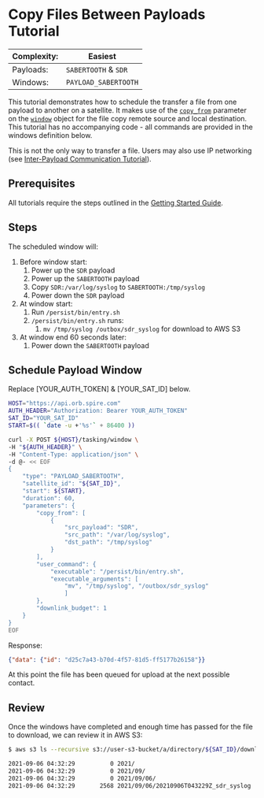 # Copy Files Between Payloads Tutorial

|Complexity:|Easiest|
|-|-|
|Payloads:|`SABERTOOTH` & `SDR`|
|Windows:|`PAYLOAD_SABERTOOTH`|

This tutorial demonstrates how to schedule the transfer a file from one payload to another on a satellite. It makes use of the [`copy_from`](https://developers.spire.com/tasking-api-docs/#copy_from) parameter on the [`window`](https://developers.spire.com/tasking-api-docs/#supported-windows) object for the file copy remote source and local destination. This tutorial has no accompanying code - all commands are provided in the windows definition below.

<aside class="notice">This is not the only way to transfer a file. Users may also use IP networking (see <a href="../ipc/">Inter-Payload Communication Tutorial</a>).</aside>


## Prerequisites

All tutorials require the steps outlined in the [Getting Started Guide](../../GettingStarted.md).


## Steps

The scheduled window will:

1. Before window start:
   1. Power up the `SDR` payload
   1. Power up the `SABERTOOTH` payload
   1. Copy `SDR:/var/log/syslog` to `SABERTOOTH:/tmp/syslog`
   1. Power down the `SDR` payload
1. At window start:
   1. Run `/persist/bin/entry.sh`
   1. `/persist/bin/entry.sh` runs:
      1. `mv /tmp/syslog /outbox/sdr_syslog` for download to AWS S3
1. At window end 60 seconds later:
   1. Power down the `SABERTOOTH` payload


## Schedule Payload Window


<aside class="notice">Replace [YOUR_AUTH_TOKEN] & [YOUR_SAT_ID] below.</aside>

```bash
HOST="https://api.orb.spire.com"
AUTH_HEADER="Authorization: Bearer YOUR_AUTH_TOKEN"
SAT_ID="YOUR_SAT_ID"
START=$(( `date -u +'%s'` + 86400 ))

curl -X POST ${HOST}/tasking/window \
-H "${AUTH_HEADER}" \
-H "Content-Type: application/json" \
-d @- << EOF
{
    "type": "PAYLOAD_SABERTOOTH",
    "satellite_id": "${SAT_ID}",
    "start": ${START},
    "duration": 60,
    "parameters": {
        "copy_from": [
            {
                "src_payload": "SDR",
                "src_path": "/var/log/syslog",
                "dst_path": "/tmp/syslog"
            }
        ],
        "user_command": {
            "executable": "/persist/bin/entry.sh",
            "executable_arguments": [
                "mv", "/tmp/syslog", "/outbox/sdr_syslog"
                ]
        },
        "downlink_budget": 1
    }
}
EOF
```

Response:

```json
{"data": {"id": "d25c7a43-b70d-4f57-81d5-ff5177b26158"}}
```

At this point the file has been queued for upload at the next possible contact. 


## Review

Once the windows have completed and enough time has passed for the file to download, we can review it in AWS S3:

```bash
$ aws s3 ls --recursive s3://user-s3-bucket/a/directory/${SAT_ID}/downlink/

2021-09-06 04:32:29          0 2021/
2021-09-06 04:32:29          0 2021/09/
2021-09-06 04:32:29          0 2021/09/06/
2021-09-06 04:32:29       2568 2021/09/06/20210906T043229Z_sdr_syslog
```

